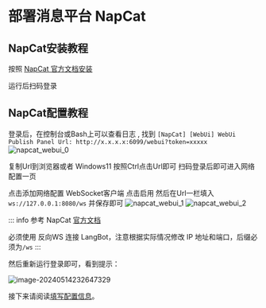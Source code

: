 # 部署消息平台 NapCat

## NapCat安装教程

按照 [NapCat 官方文档安装](https://napcat.napneko.icu/guide/start-install)

运行后扫码登录

## NapCat配置教程

登录后，在控制台或Bash上可以查看日志 , 找到 `[NapCat] [WebUi] WebUi Publish Panel Url: http://x.x.x.x:6099/webui?token=xxxxx ` 
![napcat_webui_0](/assets/image/napcat_webui_0.png)

复制Url到浏览器或者 Windows11 按照Ctrl点击Url即可 扫码登录后即可进入网络配置一页


点击添加网络配置 WebSocket客户端 点击启用 然后在Url一栏填入 `ws://127.0.0.1:8080/ws`  并保存即可
![napcat_webui_1](/assets/image/napcat_webui_1.png)
![napcat_webui_2](/assets/image/napcat_webui_2.png)

::: info
参考 NapCat [官方文档](https://napcat.napneko.icu/)  

必须使用 反向WS 连接 LangBot，注意根据实际情况修改 IP 地址和端口，后缀必须为`/ws`
:::

然后重新运行登录即可，看到提示：

![image-20240514232647329](/assets/image/napcat_cfg_3.png)

接下来请阅读[填写配置信息](/deploy/quick-config/config)。
